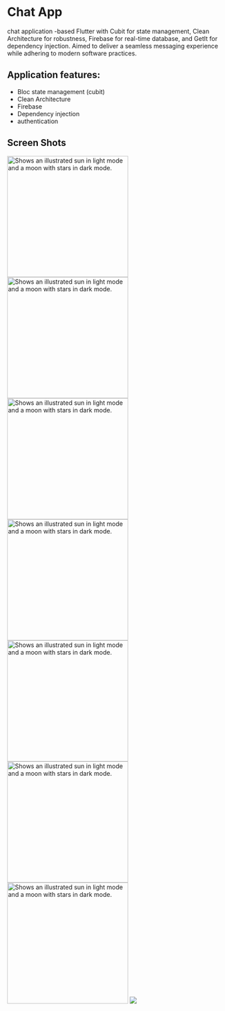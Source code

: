 # Chat App
chat application -based Flutter with Cubit for state management, Clean Architecture for robustness,
 Firebase for real-time database, and GetIt for dependency injection.
Aimed to deliver a seamless messaging experience while adhering to modern software practices.

## Application features:
* Bloc state management (cubit)
* Clean Architecture 
* Firebase
* Dependency injection
* authentication

## Screen Shots
  <picture>
  <img alt="Shows an illustrated sun in light mode and a moon with stars in dark mode." src="https://github-production-user-asset-6210df.s3.amazonaws.com/153917045/307369999-b5cdbd2c-6e5e-464c-a45b-056dacee34be.jpg?X-Amz-Algorithm=AWS4-HMAC-SHA256&X-Amz-Credential=AKIAVCODYLSA53PQK4ZA%2F20240223%2Fus-east-1%2Fs3%2Faws4_request&X-Amz-Date=20240223T153142Z&X-Amz-Expires=300&X-Amz-Signature=16ab1a74288c590e8e941d6a709f037d31946e6e1341247d4b2442af3ae66f5b&X-Amz-SignedHeaders=host&actor_id=153917045&key_id=0&repo_id=732016476" width="280">
</picture>

<picture>
  <img alt="Shows an illustrated sun in light mode and a moon with stars in dark mode." src="https://github.com/OmarRamadan2000/MOVIES_APP/assets/153917045/8bdd012f-db74-4400-a39a-8362ade9574c" width="280">
</picture>

<picture>
  <img alt="Shows an illustrated sun in light mode and a moon with stars in dark mode." src="https://github.com/OmarRamadan2000/MOVIES_APP/assets/153917045/e20a61e4-0291-4f31-97c2-ebd859e5064d" width="280">
</picture>
<picture>
  <img alt="Shows an illustrated sun in light mode and a moon with stars in dark mode." src="https://github.com/OmarRamadan2000/MOVIES_APP/assets/153917045/fe47d482-aeeb-446a-9aa9-3db73d7c44e5" width="280">
</picture>


<picture>
  <img alt="Shows an illustrated sun in light mode and a moon with stars in dark mode." src="https://github.com/OmarRamadan2000/MOVIES_APP/assets/153917045/9ed9aa6a-a71c-48ec-a797-563789e76778" width="280">
</picture>

<picture>
  <img alt="Shows an illustrated sun in light mode and a moon with stars in dark mode." src="https://github.com/OmarRamadan2000/MOVIES_APP/assets/153917045/fdcfd8b9-73cb-48e7-a120-7320b7eb5741" width="280">
</picture>


<picture>
  <img alt="Shows an illustrated sun in light mode and a moon with stars in dark mode." src="https://github.com/OmarRamadan2000/MOVIES_APP/assets/153917045/8ec99c95-2716-424a-a188-4d811247ec9b" width="280">
</picture>
<img src="https://t.bkit.co/w_658e51878a188.gif" />
